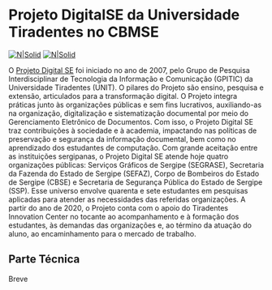 # Projeto DigitalSE da Universidade Tiradentes no CBMSE
[![N|Solid](https://tiradentesuniversity.github.io/academiamicrosoft/images/logounit2.png)](https://www.unit.br/se)
[![N|Solid](https://www.cbm.se.gov.br/wp-content/uploads/2020/06/toposite.jpg)](https://www.cbm.se.gov.br)

O [Projeto Digital SE](http://digitalse.org/) foi iniciado no ano de 2007, pelo Grupo de Pesquisa Interdisciplinar de Tecnologia da Informação e Comunicação (GPITIC) da Universidade Tiradentes (UNIT). O pilares do Projeto são ensino, pesquisa e extensão, articulados para a transformação digital. O Projeto integra práticas junto às organizações públicas e sem fins lucrativos, auxiliando-as na organização, digitalização e sistematização documental por meio do Gerenciamento Eletrônico de Documentos. Com isso, o Projeto Digital SE traz contribuições à sociedade e à academia, impactando nas políticas de preservação e segurança da informação documental, bem como no aprendizado dos estudantes de computação. Com grande aceitação entre as instituições sergipanas, o Projeto Digital SE atende hoje quatro organizações públicas: Serviços Gráficos de Sergipe (SEGRASE), Secretaria da Fazenda do Estado de Sergipe (SEFAZ), Corpo de Bombeiros do Estado de Sergipe (CBSE) e Secretaria de Segurança Pública do Estado de Sergipe (SSP). Esse universo envolve quarenta e sete estudantes em pesquisas aplicadas para atender as necessidades das referidas organizações. A partir do ano de 2020, o Projeto conta com o apoio do Tiradentes Innovation Center no tocante ao acompanhamento e à formação dos estudantes, às demandas das organizações e, ao término da atuação do aluno, ao encaminhamento para o mercado de trabalho. 

## Parte Técnica
Breve
